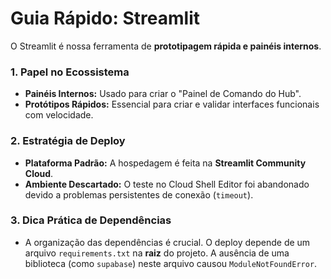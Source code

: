 # Guia Rápido: Streamlit

O Streamlit é nossa ferramenta de **prototipagem rápida e painéis internos**.

### 1. Papel no Ecossistema
- **Painéis Internos:** Usado para criar o "Painel de Comando do Hub".
- **Protótipos Rápidos:** Essencial para criar e validar interfaces funcionais com velocidade.

### 2. Estratégia de Deploy
- **Plataforma Padrão:** A hospedagem é feita na **Streamlit Community Cloud**.
- **Ambiente Descartado:** O teste no Cloud Shell Editor foi abandonado devido a problemas persistentes de conexão (`timeout`).

### 3. Dica Prática de Dependências
- A organização das dependências é crucial. O deploy depende de um arquivo `requirements.txt` na **raiz** do projeto. A ausência de uma biblioteca (como `supabase`) neste arquivo causou `ModuleNotFoundError`.